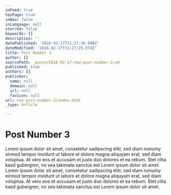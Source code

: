 ```yaml
---
inFeed: true
hasPage: true
inNav: false
inLanguage: null
starred: false
keywords: []
description: ''
datePublished: '2016-02-17T11:27:36.890Z'
dateModified: '2016-02-17T11:27:25.574Z'
title: Post Number 3
author: []
sourcePath: _posts/2016-02-17-new-post-number-3.md
published: true
authors: []
publisher:
  name: null
  domain: null
  url: null
  favicon: null
url: new-post-number-3/index.html
_type: Article

---
```

# Post Number 3

Lorem ipsum dolor sit amet, consetetur sadipscing elitr, sed diam nonumy eirmod tempor invidunt ut labore et dolore magna aliquyam erat, sed diam voluptua. At vero eos et accusam et justo duo dolores et ea rebum. Stet clita kasd gubergren, no sea takimata sanctus est Lorem ipsum dolor sit amet. Lorem ipsum dolor sit amet, consetetur sadipscing elitr, sed diam nonumy eirmod tempor invidunt ut labore et dolore magna aliquyam erat, sed diam voluptua. At vero eos et accusam et justo duo dolores et ea rebum. Stet clita kasd gubergren, no sea takimata sanctus est Lorem ipsum dolor sit amet.